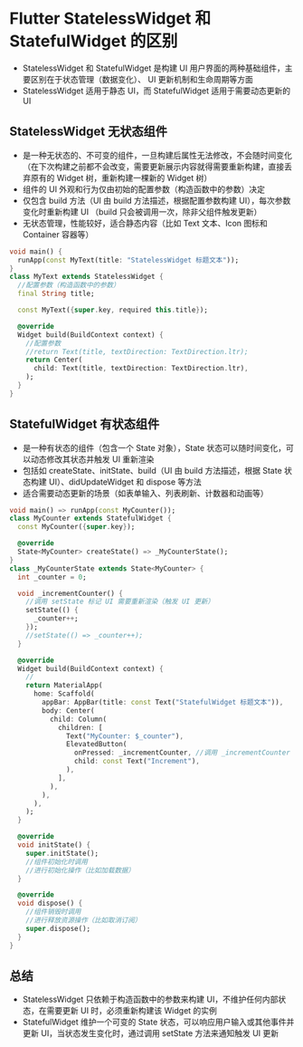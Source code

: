 # Flutter StatelessWidget 和 StatefulWidget 的区别
- StatelessWidget 和 StatefulWidget 是构建 UI 用户界面的两种基础组件，主要区别在于状态管理（数据变化）、 ​​UI 更新机制​​和生命周期等方面
- StatelessWidget 适用于静态 UI，而 StatefulWidget 适用于需要动态更新的 UI

## StatelessWidget 无状态组件
- 是一种无状态的、不可变的组件，一旦构建后属性无法修改，不会随时间变化（在下次构建之前都不会改变，需要更新展示内容就得需要重新构建，直接丢弃原有的 Widget 树，重新构建一棵新的  Widget 树）
- 组件的 UI 外观和行为仅由初始的配置参数（构造函数中的参数）决定
- 仅包含 build 方法（UI 由 build 方法描述，根据配置参数构建 UI），每次参数变化时重新构建 UI （build 只会被调用一次，除非父组件触发更新）  
- 无状态管理，性能较好，适合静态内容（比如 Text 文本、Icon 图标和 Container 容器等）

```dart
void main() {
  runApp(const MyText(title: "StatelessWidget 标题文本"));
}
class MyText extends StatelessWidget {
  //配置参数（构造函数中的参数）
  final String title;

  const MyText({super.key, required this.title});

  @override
  Widget build(BuildContext context) {
    //配置参数
    //return Text(title, textDirection: TextDirection.ltr);
    return Center(
      child: Text(title, textDirection: TextDirection.ltr),
    );
  }
}
```

## StatefulWidget 有状态组件
- 是一种有状态的组件（包含一个 State 对象），State 状态可以随时间变化，可以动态修改其状态并触发 UI 重新渲染
- 包括如 createState、initState、build（UI 由 build 方法描述，根据 State 状态构建 UI）、didUpdateWidget 和 dispose 等方法
- 适合需要动态更新的场景（如表单输入、列表刷新、计数器和动画等）

```dart
void main() => runApp(const MyCounter());
class MyCounter extends StatefulWidget {
  const MyCounter({super.key});

  @override
  State<MyCounter> createState() => _MyCounterState();
}
class _MyCounterState extends State<MyCounter> {
  int _counter = 0;

  void _incrementCounter() {
    //调用 setState 标记 UI 需要重新渲染（触发 UI 更新）
    setState(() {
      _counter++;
    });
    //setState(() => _counter++);
  }

  @override
  Widget build(BuildContext context) {
    //
    return MaterialApp(
      home: Scaffold(
        appBar: AppBar(title: const Text("StatefulWidget 标题文本")),
        body: Center(
          child: Column(
            children: [
              Text("MyCounter: $_counter"),
              ElevatedButton(
                onPressed: _incrementCounter, //调用 _incrementCounter 方法
                child: const Text("Increment"),
              ),
            ],
          ),
        ),
      ),
    );
  }

  @override
  void initState() {
    super.initState();
    //组件初始化时调用
    //进行初始化操作（比如加载数据）
  }

  @override
  void dispose() {
    //组件销毁时调用
    //进行释放资源操作（比如取消订阅）
    super.dispose();
  }
}
```

## 总结
- StatelessWidget 只依赖于构造函数中的参数来构建 UI，不维护任何内部状态，在需要更新 UI 时，必须重新构建该 Widget 的实例
- StatefulWidget 维护一个可变的 State 状态，可以响应用户输入或其他事件并更新 UI，当状态发生变化时，通过调用 setState 方法来通知触发 UI 更新